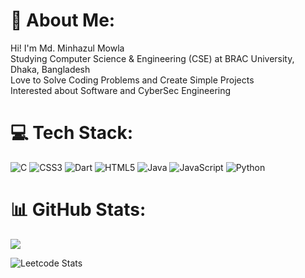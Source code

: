 # 💫 About Me:
Hi! I'm Md. Minhazul Mowla<br>Studying Computer Science & Engineering (CSE) at BRAC University, Dhaka, Bangladesh<br>Love to Solve Coding Problems and Create Simple Projects<br>Interested about Software and CyberSec Engineering

# 💻 Tech Stack:
![C](https://img.shields.io/badge/c-%2300599C.svg?style=for-the-badge&logo=c&logoColor=white) ![CSS3](https://img.shields.io/badge/css3-%231572B6.svg?style=for-the-badge&logo=css3&logoColor=white) ![Dart](https://img.shields.io/badge/dart-%230175C2.svg?style=for-the-badge&logo=dart&logoColor=white) ![HTML5](https://img.shields.io/badge/html5-%23E34F26.svg?style=for-the-badge&logo=html5&logoColor=white) ![Java](https://img.shields.io/badge/java-%23ED8B00.svg?style=for-the-badge&logo=openjdk&logoColor=white) ![JavaScript](https://img.shields.io/badge/javascript-%23323330.svg?style=for-the-badge&logo=javascript&logoColor=%23F7DF1E) ![Python](https://img.shields.io/badge/python-3670A0?style=for-the-badge&logo=python&logoColor=ffdd54) 
# 📊 GitHub Stats:
![](https://github-readme-stats.vercel.app/api?username=DeadboyTALHA&theme=github_dark_dimmed&hide_border=false&include_all_commits=false&count_private=false)
<!-- Proudly created with GPRM ( https://gprm.itsvg.in ) -->
![Leetcode Stats](https://leetcard.jacoblin.cool/DeadboyTalha?ext=heatmap)
